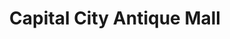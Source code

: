 ---
title: "Capital City Antique Mall"
url: /salt-lake-city/capital-city-antique-mall/
shop: antiques
---